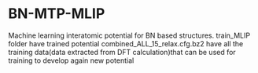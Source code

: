 # BN-MTP-MLIP
Machine learning interatomic potential for BN based structures. 
train_MLIP folder have trained potential 
combined_ALL_15_relax.cfg.bz2 have all the training data(data extracted from DFT calculation)that can be used for training to develop again new potential 
